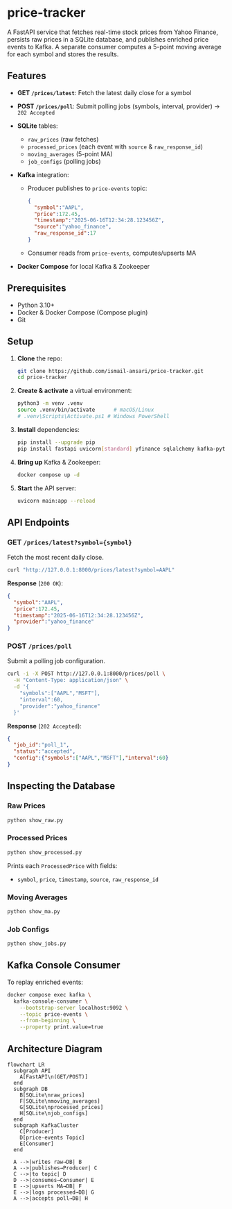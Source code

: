 # price-tracker

A FastAPI service that fetches real-time stock prices from Yahoo Finance, persists raw prices in a SQLite database, and publishes enriched price events to Kafka. A separate consumer computes a 5-point moving average for each symbol and stores the results.

## Features

* **GET `/prices/latest`**: Fetch the latest daily close for a symbol
* **POST `/prices/poll`**: Submit polling jobs (symbols, interval, provider) → `202 Accepted`
* **SQLite** tables:

  * `raw_prices` (raw fetches)
  * `processed_prices` (each event with `source` & `raw_response_id`)
  * `moving_averages` (5-point MA)
  * `job_configs` (polling jobs)
* **Kafka** integration:

  * Producer publishes to `price-events` topic:

    ```json
    {
      "symbol":"AAPL",
      "price":172.45,
      "timestamp":"2025-06-16T12:34:28.123456Z",
      "source":"yahoo_finance",
      "raw_response_id":17
    }
    ```
  * Consumer reads from `price-events`, computes/upserts MA
* **Docker Compose** for local Kafka & Zookeeper

## Prerequisites

* Python 3.10+
* Docker & Docker Compose (Compose plugin)
* Git

## Setup

1. **Clone** the repo:

   ```bash
   git clone https://github.com/ismail-ansari/price-tracker.git
   cd price-tracker
   ```
2. **Create & activate** a virtual environment:

   ```bash
   python3 -m venv .venv
   source .venv/bin/activate      # macOS/Linux
   # .venv\Scripts\Activate.ps1 # Windows PowerShell
   ```
3. **Install** dependencies:

   ```bash
   pip install --upgrade pip
   pip install fastapi uvicorn[standard] yfinance sqlalchemy kafka-python pydantic
   ```
4. **Bring up** Kafka & Zookeeper:

   ```bash
   docker compose up -d
   ```
5. **Start** the API server:

   ```bash
   uvicorn main:app --reload
   ```

## API Endpoints

### GET `/prices/latest?symbol={symbol}`

Fetch the most recent daily close.

```bash
curl "http://127.0.0.1:8000/prices/latest?symbol=AAPL"
```

**Response** (`200 OK`):

```json
{
  "symbol":"AAPL",
  "price":172.45,
  "timestamp":"2025-06-16T12:34:28.123456Z",
  "provider":"yahoo_finance"
}
```

### POST `/prices/poll`

Submit a polling job configuration.

```bash
curl -i -X POST http://127.0.0.1:8000/prices/poll \
  -H "Content-Type: application/json" \
  -d '{
    "symbols":["AAPL","MSFT"],
    "interval":60,
    "provider":"yahoo_finance"
  }'
```

**Response** (`202 Accepted`):

```json
{
  "job_id":"poll_1",
  "status":"accepted",
  "config":{"symbols":["AAPL","MSFT"],"interval":60}
}
```

## Inspecting the Database

### Raw Prices

```bash
python show_raw.py
```

### Processed Prices

```bash
python show_processed.py
```

Prints each `ProcessedPrice` with fields:

* `symbol`, `price`, `timestamp`, `source`, `raw_response_id`

### Moving Averages

```bash
python show_ma.py
```

### Job Configs

```bash
python show_jobs.py
```

## Kafka Console Consumer

To replay enriched events:

```bash
docker compose exec kafka \
  kafka-console-consumer \
    --bootstrap-server localhost:9092 \
    --topic price-events \
    --from-beginning \
    --property print.value=true
```
## Architecture Diagram

```mermaid
flowchart LR
  subgraph API
    A[FastAPI\n(GET/POST)]
  end
  subgraph DB
    B[SQLite\nraw_prices]
    F[SQLite\nmoving_averages]
    G[SQLite\nprocessed_prices]
    H[SQLite\njob_configs]
  end
  subgraph KafkaCluster
    C[Producer]
    D[price-events Topic]
    E[Consumer]
  end

  A -->|writes raw→DB| B
  A -->|publishes→Producer| C
  C -->|to topic| D
  D -->|consumes→Consumer| E
  E -->|upserts MA→DB| F
  E -->|logs processed→DB| G
  A -->|accepts poll→DB| H